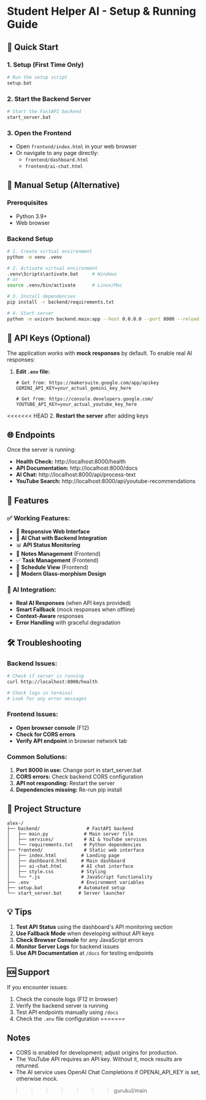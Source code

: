 # Student Helper AI - Setup & Running Guide

## 🚀 Quick Start

### 1. **Setup (First Time Only)**
```bash
# Run the setup script
setup.bat
```

### 2. **Start the Backend Server**
```bash
# Start the FastAPI backend
start_server.bat
```

### 3. **Open the Frontend**
- Open `frontend/index.html` in your web browser
- Or navigate to any page directly:
  - `frontend/dashboard.html`
  - `frontend/ai-chat.html`

## 🔧 Manual Setup (Alternative)

### Prerequisites
- Python 3.9+
- Web browser

### Backend Setup
```bash
# 1. Create virtual environment
python -m venv .venv

# 2. Activate virtual environment
.venv\Scripts\activate.bat     # Windows
# or
source .venv/bin/activate      # Linux/Mac

# 3. Install dependencies
pip install -r backend/requirements.txt

# 4. Start server
python -m uvicorn backend.main:app --host 0.0.0.0 --port 8000 --reload
```

## 🔑 API Keys (Optional)

The application works with **mock responses** by default. To enable real AI responses:

1. **Edit `.env` file:**
   ```env
   # Get from: https://makersuite.google.com/app/apikey
   GEMINI_API_KEY=your_actual_gemini_key_here
   
   # Get from: https://console.developers.google.com/
   YOUTUBE_API_KEY=your_actual_youtube_key_here
   ```

<<<<<<< HEAD
2. **Restart the server** after adding keys

## 🌐 Endpoints

Once the server is running:

- **Health Check:** http://localhost:8000/health
- **API Documentation:** http://localhost:8000/docs
- **AI Chat:** http://localhost:8000/api/process-text
- **YouTube Search:** http://localhost:8000/api/youtube-recommendations

## 🎯 Features

### ✅ **Working Features:**
- 📱 **Responsive Web Interface**
- 🤖 **AI Chat with Backend Integration**
- 📊 **API Status Monitoring**
- 📝 **Notes Management** (Frontend)
- ✅ **Task Management** (Frontend)
- 📅 **Schedule View** (Frontend)
- 🎨 **Modern Glass-morphism Design**

### 🔄 **AI Integration:**
- **Real AI Responses** (when API keys provided)
- **Smart Fallback** (mock responses when offline)
- **Context-Aware** responses
- **Error Handling** with graceful degradation

## 🛠️ Troubleshooting

### Backend Issues:
```bash
# Check if server is running
curl http://localhost:8000/health

# Check logs in terminal
# Look for any error messages
```

### Frontend Issues:
- **Open browser console** (F12)
- **Check for CORS errors**
- **Verify API endpoint** in browser network tab

### Common Solutions:
1. **Port 8000 in use:** Change port in start_server.bat
2. **CORS errors:** Check backend CORS configuration
3. **API not responding:** Restart the server
4. **Dependencies missing:** Re-run pip install

## 📁 Project Structure

```
alex-/
├── backend/                 # FastAPI backend
│   ├── main.py             # Main server file
│   ├── services/           # AI & YouTube services
│   └── requirements.txt    # Python dependencies
├── frontend/               # Static web interface
│   ├── index.html         # Landing page
│   ├── dashboard.html     # Main dashboard
│   ├── ai-chat.html       # AI chat interface
│   ├── style.css          # Styling
│   └── *.js               # JavaScript functionality
├── .env                   # Environment variables
├── setup.bat             # Automated setup
└── start_server.bat      # Server launcher
```

## 💡 Tips

1. **Test API Status** using the dashboard's API monitoring section
2. **Use Fallback Mode** when developing without API keys
3. **Check Browser Console** for any JavaScript errors
4. **Monitor Server Logs** for backend issues
5. **Use API Documentation** at `/docs` for testing endpoints

## 🆘 Support

If you encounter issues:
1. Check the console logs (F12 in browser)
2. Verify the backend server is running
3. Test API endpoints manually using `/docs`
4. Check the `.env` file configuration
=======
## Notes
- CORS is enabled for development; adjust origins for production.
- The YouTube API requires an API key. Without it, mock results are returned.
- The AI service uses OpenAI Chat Completions if OPENAI_API_KEY is set, otherwise mock.
>>>>>>> gurukul/main

